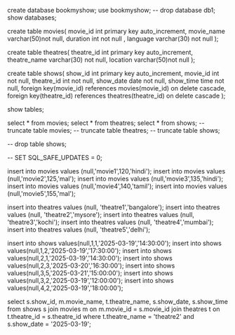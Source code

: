 create database bookmyshow;
use bookmyshow;
-- drop database db1;
show databases;

create table movies(
movie_id int primary key auto_increment,
movie_name varchar(50)not null,
duration int not null ,
language varchar(30) not null
);

create table theatres(
theatre_id int primary key auto_increment,
theatre_name varchar(30) not null,
location varchar(50)not null
);

create table shows(
show_id int primary key auto_increment,
movie_id int not null,
theatre_id int not null,
show_date date not null,
show_time time not null,
foreign key(movie_id) references movies(movie_id) on delete	cascade,
foreign key(theatre_id) references theatres(theatre_id) on delete cascade
);

show tables;

select * from movies;
select * from theatres;
select * from shows;
-- truncate table movies;
-- truncate table theatres;
-- truncate table shows;

-- drop table shows;

-- SET SQL_SAFE_UPDATES = 0;

insert into movies values (null,'movie1',120,'hindi');
insert into movies values (null,'movie2',125,'mal');
insert into movies values (null,'movie3',135,'hindi');
insert into movies values (null,'movie4',140,'tamil');
insert into movies values (null,'movie5',155,'mal');

insert into theatres values (null, 'theatre1','bangalore');
insert into theatres values (null, 'theatre2','mysore');
insert into theatres values (null, 'theatre3','kochi');
insert into theatres values (null, 'theatre4','mumbai');
insert into theatres values (null, 'theatre5','delhi');

insert into shows values(null,1,1,'2025-03-19','14:30:00');
insert into shows values(null,1,2,'2025-03-19','17:30:00');
insert into shows values(null,2,1,'2025-03-19','14:30:00');
insert into shows values(null,2,3,'2025-03-20','16:30:00');
insert into shows values(null,3,5,'2025-03-21','15:00:00');
insert into shows values(null,3,2,'2025-03-19','12:00:00');
insert into shows values(null,4,2,'2025-03-19','18:00:00');


select s.show_id, m.movie_name, t.theatre_name, s.show_date, s.show_time
from shows s
join movies m on m.movie_id = s.movie_id
join theatres t on t.theatre_id = s.theatre_id
where t.theatre_name = 'theatre2'
and s.show_date = '2025-03-19';
